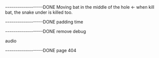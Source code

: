 -------------------DONE Moving bat in the middle of the hole <- when kill bat, the snake under is killed too.

-------------------DONE padding time

-------------------DONE remove debug

audio

-------------------DONE page 404


